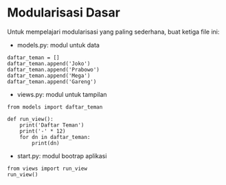 # Modularisasi Dasar
Untuk mempelajari modularisasi yang paling sederhana, buat ketiga file ini:
- models.py: modul untuk data
```buildoutcfg
daftar_teman = []
daftar_teman.append('Joko')
daftar_teman.append('Prabowo')
daftar_teman.append('Mega')
daftar_teman.append('Gareng')
```
- views.py: modul untuk tampilan
```buildoutcfg
from models import daftar_teman

def run_view():
    print('Daftar Teman')
    print('-' * 12)
    for dn in daftar_teman:
        print(dn)
```

- start.py: modul bootrap aplikasi
```buildoutcfg
from views import run_view
run_view()
```


